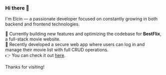 ### Hi there 👋  

I'm Elcin — a passionate developer focused on constantly growing in both backend and frontend technologies.

🔭 Currently building new features and optimizing the codebase for **BestFlix**, a full-stack movie website.  
🌱 Recently developed a secure web app where users can log in and manage their movie list with full CRUD operations.  
👉 You can check it out [here](https://best-flix.netlify.app/).

Thanks for visiting!
